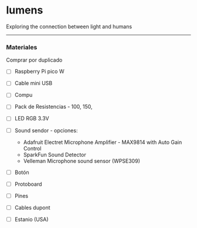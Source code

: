 # lumens
Exploring the connection between light and humans

---

### Materiales
Comprar por duplicado

- [ ] Raspberry Pi pico W
- [ ] Cable mini USB
- [ ] Compu
- [ ] Pack de Resistencias - 100, 150,
- [ ] LED RGB 3.3V
- [ ] Sound sendor - opciones:
  - Adafruit Electret Microphone Amplifier - MAX9814 with Auto Gain Control
  - SparkFun Sound Detector
  - Velleman Microphone sound sensor (WPSE309)
- [ ] Botón
- [ ] Protoboard
- [ ] Pines
- [ ] Cables dupont
- [ ] Estanio (USA)

